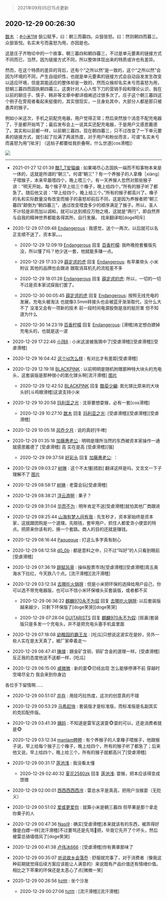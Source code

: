 > 2021年09月05日15点更新
<link rel="stylesheet" href="https://cdn.jsdelivr.net/gh/taotie6/sampleJSON@main/css/photo_show.css">


 ## 2020-12-29 00:26:30 

 [㪚木](https://www.coolapk.com/feed/23850631?shareKey=MjI3OWQzODNlZDNhNjEzMTc3YTM~) ：<a class="feed-link-tag" href="/t/小米11?type=0">#小米11#</a> 狙公赋芧，曰：朝三而暮四。众狙皆怒。曰：然则朝四而暮三。众狙皆悦。名实未亏而喜怒为用，亦因是也。

这是庄子齐物论中的一个故事，朝三暮四和朝四暮三，不过是单元要素的链接方式不同而已，当然，因为链接方式不同，所以整体体现出来的特质或许也有差异。

然而<!--break-->，在这个特质的差异的背后，还有个“之所以然”是一致的，这个“之所以然”会因为环境的不同，产生自组织性，也就是单元要素的链接方式会自动自发发生改变以适应环境，但是其能适应的整体却是一致的，然而众猴却名实未亏而喜怒为用，怒朝三暮四而固执朝四暮三。这类针对人心人性下刀的营销手段和理论认识，我在以前的聊庄子、慎子、韩非等文章中都详细阐述过很多次了。庄子这个朝三暮四这个例子在旁观者看起来挺傻的，其实很现实，一旦身处其中，大部分人都是那只被愚弄的猴子。

例如小米这次，手机之前配充电器，用户觉得正常；然后突然放个消息不配充电器了，于是都开始骂了；最后发布会上一说其实还配充电器，于是用户又感恩戴德了。其实和以前都一样，以前朝三暮四，现在朝四暮三，只不过改变了一下单元要素的链接方式，就引起了拉满了两波热度，对于用户和粉丝而言，可谓“名实未亏而喜怒为用”[呲牙]
（这帖子都要给我折叠啊，什么世道[cos滑稽]） 

<div class="album">
<img class="img-item" src="http://image.coolapk.com/feed/2020/1228/23/1081091_30a456b0_9059_6893@1080x2102.jpeg" />
</div>

 ------- 

- 2021-01-27 12:01:39 [酷T_T安猫编](uid=3220399) : 如果竭尽心志固执一端而不知事物本来是一体的，这就是所谓的“朝三”。何谓“朝三”？有一个养猴子的人拿橡［xiàng］子喂猴子，本来早晨喂四个，晚上喂三个。有一天养猴人忽然对那些猴子讲：“明天开始，每个猴子早上给三个橡子，晚上给四个。”所有的猴子听了都急了。随后他又说：“早上给四个<!--break-->，晚上给三个。”所有的猴子都高兴了。橡子的名和实际数量没有改变而猴子的喜怒却前后不同，这是因为养猴者把“朝三暮四”颠倒为“朝四暮三”，通过改变喂食多少的顺序满足了猴子。所以，圣人不计较是非而加以调和，就可以达到顺应万物之境，这就是“两行”，即自然界与自我的精神世界都能各得其所，自行发展。
找来翻译啦[doge呵斥] 

- 2020-12-29 07:09:48 [Endangerous](uid=986009) : 我感觉，送个一两次，以后就可以名正言顺不送了，资本家。。。 

    - 2020-12-29 12:09:19 [Endangerous](uid=986009) 回复 [百香柠檬](uid=2068085): 我昨晚抢套餐版先没，所以懂了吗？他少送一套，他就能多赚一点。 

    - 2020-12-29 17:33:29 [薛定谔的虎](uid=1167525) 回复 [Endangerous](uid=986009): 有苹果带头 小米附议 其他的品牌也会跟进 跟取消耳机孔的流程差不多 

    - 2020-12-29 18:01:28 [Endangerous](uid=986009) 回复 [薛定谔的虎](uid=1167525): 所以，一切的一切不过是资本家试探我们罢了。 

    - 2020-12-30 00:05:45 [薛定谔的虎](uid=1167525) 回复 [Endangerous](uid=986009): 按照无线充电的发展，充电头被淘汰 也就像3.5mm转接头也会被蓝牙渐渐取代，没什么大不了  没准又会有一项新的技术 前一段时间电源股倒是涨的挺厉害 但不知道为什么 

    - 2020-12-30 14:23:19 [百香柠檬](uid=2068085) 回复 [Endangerous](uid=986009): [滑稽]肯定想白嫖掉充电头的，也就是送一波 

- 2020-12-29 17:22:46 [小玮6](uid=2732807) : 小米这波被我猜中了[受虐滑稽][受虐滑稽][受虐滑稽] 

- 2020-12-29 16:04:42 [这个id怎么样](uid=1171138) : 有对比才有差距[受虐滑稽] 

- 2020-12-29 12:19:18 [BLACKPINK](uid=532936) : 以前明明是随机附赠那种特大块头的充电头，这套装版是那种很小的氮化镓头啊[流汗滑稽] [图片](http://image.coolapk.com/feed/2020/1229/12/532936_af9be67b_5557_799@3168x1440.jpeg)

    - 2020-12-29 12:42:52 [BLACKPINK](uid=532936) 回复 [酷荌少編](uid=2564936): 氮化镓比原来的大块头好[斗鸡眼滑稽]这波支持小米 

- 2020-12-29 10:20:58 [玛利亚之光](uid=3142203) : 沈哥要想耍猴，必有一套[cos滑稽] 

    - 2020-12-29 10:27:10 [㪚木](uid=1081091) 回复 [玛利亚之光](uid=3142203): [受虐滑稽][受虐滑稽][受虐滑稽] 

- 2020-12-29 10:05:18 [风乔夕月](uid=2725527) : 说的真好[牛啤] 

- 2020-12-29 01:35:18 [加藤惠老公](uid=1266680) : 明明是理所当然的东西被资本家操作一通就感恩戴德了  [受虐滑稽]  高  实在是高 [受虐滑稽][强] 

    - 2020-12-29 09:37:58 [好彩头](uid=1648440) 回复 [加藤惠老公](uid=1266680): ： 

- 2020-12-29 09:03:27 [树琳](uid=1807052) : 这个不太懂[捂脸]
翻译这样是吗，文言文一下子理解不了 [图片](http://image.coolapk.com/feed/2020/1229/09/1807052_b7aeaed9_3806_8937@2160x3840.jpeg)

- 2020-12-29 08:58:17 [树琳](uid=1807052) : 老雷会玩[受虐滑稽] 

- 2020-12-29 08:38:21 [浮云游啊](uid=3888338) : 果子？ 

- 2020-12-29 08:31:04 [华而不为](uid=1212555) : 明年肯定不送[受虐滑稽]就怕其他厂商跟进 

- 2020-12-29 08:25:44 [山海有梦人间有我](uid=929901) : 先生秒才，资本家始终是资本家，这就跟团购是一个道理。先赔钱，套牢用户，抓住人都爱贪小便宜的特点。把原来你该有的，换一个套路。商人的目的还就是赚钱。 

- 2020-12-29 08:16:44 [Paqueque](uid=685582) : 打这么多字真有耐心 

- 2020-12-29 08:12:58 [d0_0b](uid=466123) : 都是意料之中，只不过“叫好”的人只看到眼前[受虐滑稽] 

- 2020-12-29 07:36:19 [辞赋风骨](uid=875865) : 操纵股票市场[受虐滑稽][受虐滑稽]周五奥海水下拉红，今天跌八个点。[流汗滑稽][流汗滑稽] 

- 2020-12-29 03:12:34 [去哪吃火锅呀](uid=1462151) : 但是小米把环保的选择给用户自己，你可以选不带充电器版，也可以不信小米环保噱头买套装版，或者都不买 

    - 2020-12-29 06:36:22 [麒麟970永不为奴](uid=3363987) 回复 [去哪吃火锅呀](uid=1462151): 以后套装版越来越少，只剩下环保版了[doge笑哭][doge笑哭] 

    - 2020-12-29 07:28:04 [GUITARISTS](uid=2802920) 回复 [麒麟970永不为奴](uid=3363987): [抠鼻]套装版只是多发一个充电头，并不是把充电头塞手机盒里面 

- 2020-12-29 07:18:08 [幼稚园的霸王龙](uid=1554606) : [吃瓜]只想说这波实在是妙，另外一些人实在是太天真了，被厂家牵着走～ 

- 2020-12-29 06:47:41 [陳竦](uid=2189397) : 跟金矿含铜，铜矿含金的道理一样。[受虐滑稽]反正我的态度他送不送都一样，[吃瓜] 

- 2020-12-29 06:15:00 [咸微微](uid=1248718) : 新的耍🐵已经出现
怎么能够停滞不前
穿越时空竭尽全力
我会来到你身边

各位手下留情啊…… 

- 2020-12-29 00:51:07 [并存](uid=1248138) : 用技巧拉热度，这次的创意真的不错 

- 2020-12-29 00:53:29 [马希赶快](uid=681772) : 套装版才是标准版，而标准版是名副其实的克扣配件版。 

- 2020-12-29 03:41:39 [姨妈](uid=1604292) : 不知道是雷军这波耍🐵耍的可以，还是消费者就是🐵 

- 2020-12-29 03:12:34 [manlam睦睦](uid=2040035) : 有个养猴子的人拿橡子喂猴子，他跟猴子说，早上给每个猴子三个橡子，晚上给四个，所有的猴子听了都急了；后来他又说，早上给四个，晚上给三个，所有的猴子就都高兴了[受虐滑稽] 

- 2020-12-29 00:31:17 [莲池浅](uid=1453157) : 我没看太懂 

    - 2020-12-29 02:40:32 [夏花2580zk](uid=858641) 回复 [莲池浅](uid=1453157): 耍猴，把本应该得变成馈赠 

- 2020-12-29 02:00:01 [西西西西西泠](uid=3009916) : 雷总水平是真高，把用户当猴耍（无贬义） 

- 2020-12-29 00:51:02 [爱或更爱你](uid=748631) : 就算小米是朝三暮四 但苹果是那个拿走你果子的人 

- 2020-12-29 00:47:36 [Nasi9](uid=2003986) : 确实[受虐滑稽]本来就该有的东西，被弄得好像是白嫖一样[流汗滑稽]不过要骂还是先骂🍎把，毕竟它先开了个坏头，然后被雷总骑墙借风了[doge笑哭] 

- 2020-12-29 00:41:38 [卢伟冰666](uid=2837680) : [受虐滑稽]你有黄章那味了 

- 2020-12-29 00:35:07 [听说故乡会落乔](uid=1377195) : 舒服就完事了，对于消费者（像我这种前期就觉得后续方案应该能让人满意的）来说既有产品价值还有情绪价值。相比之下苹果的环保还是太恶心了点[微微一笑] 

- 2020-12-29 00:26:56 [hzttt](uid=1088408) : 坐个沙发 

    - 2020-12-29 00:27:06 [hzttt](uid=1088408) : [流汗滑稽][流汗滑稽] 

